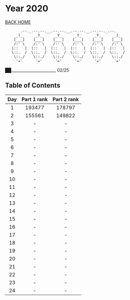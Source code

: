 # Year 2020

[BACK HOME](../README.md)

```Plain Text
       .--._.--.--.__.--.--.__.--.--.__.--.--._.--.
     _(_      _Y_      _Y_      _Y_      _Y_      _)_
    [___]    [___]    [___]    [___]    [___]    [___]
    /:' \    /:' \    /:' \    /:' \    /:' \    /:' \
   |::   |  |::   |  |::   |  |::   |  |::   |  |::   |
   \::.  /  \::.  /  \::.  /  \::.  /  \::.  /  \::.  /
    \::./    \::./    \::./    \::./    \::./    \::./
     '='      '='      '='      '='      '='      '='
```

██_______________________ 02/25

## Table of Contents

| Day | Part 1 rank | Part 2 rank |
|:---:|:-----------:|:-----------:|
|  1  |   193477    |   178797    |
|  2  |   155561    |   149822    |
|  3  |      -      |      -      |
|  4  |      -      |      -      |
|  5  |      -      |      -      |
|  6  |      -      |      -      |
|  7  |      -      |      -      |
|  8  |      -      |      -      |
|  9  |      -      |      -      |
| 10  |      -      |      -      |
| 11  |      -      |      -      |
| 12  |      -      |      -      |
| 13  |      -      |      -      |
| 14  |      -      |      -      |
| 15  |      -      |      -      |
| 16  |      -      |      -      |
| 17  |      -      |      -      |
| 18  |      -      |      -      |
| 19  |      -      |      -      |
| 20  |      -      |      -      |
| 21  |      -      |      -      |
| 22  |      -      |      -      |
| 23  |      -      |      -      |
| 24  |      -      |      -      |
